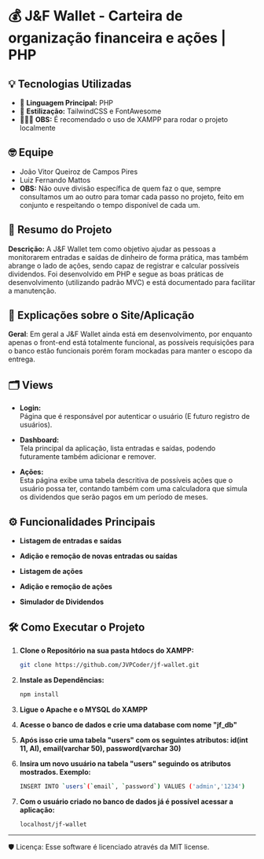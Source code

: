 # 💰 J&F Wallet - Carteira de organização financeira e ações | PHP

## 💡 Tecnologias Utilizadas

- 🚀 **Linguagem Principal:** PHP
- 🎨 **Estilização:** TailwindCSS e FontAwesome
- 🧑🏻‍💻 **OBS:** É recomendado o uso de XAMPP para rodar o projeto localmente

## 🤓 Equipe

- João Vitor Queiroz de Campos Pires
- Luiz Fernando Mattos
- **OBS:** Não ouve divisão específica de quem faz o que, sempre consultamos um ao outro para tomar cada passo no projeto, feito em conjunto e respeitando o tempo disponível de cada um.

## 📝 Resumo do Projeto

**Descrição:** 
A J&F Wallet tem como objetivo ajudar as pessoas a monitorarem  entradas e saídas de dinheiro de forma prática, mas também abrange o lado de ações, sendo capaz de registrar e calcular possíveis dividendos. 
Foi desenvolvido em PHP e segue as boas práticas de desenvolvimento (utilizando padrão MVC) e está documentado para facilitar a manutenção.

## 🤔 Explicações sobre o Site/Aplicação

**Geral**: Em geral a J&F Wallet ainda está em desenvolvimento, por enquanto apenas o front-end está totalmente funcional, as possíveis requisições para o banco estão funcionais porém foram mockadas para manter o escopo da entrega.

## 🗂️ Views

- **Login:**  
  Página que é responsável por autenticar o usuário (E futuro registro de usuários).

- **Dashboard:**  
  Tela principal da aplicação, lista entradas e saídas, podendo futuramente também adicionar e remover.

- **Ações:**  
  Esta página exibe uma tabela descritiva de possíveis ações que o usuário possa ter, contando também com uma calculadora que simula os dividendos que serão pagos em um período de meses.

## ⚙️ Funcionalidades Principais

- **Listagem de entradas e saídas**

- **Adição e remoção de novas entradas ou saídas**

- **Listagem de ações**

- **Adição e remoção de ações**

- **Simulador de Dividendos**

## 🛠️ Como Executar o Projeto

1. **Clone o Repositório na sua pasta htdocs do XAMPP:**
   ```bash
   git clone https://github.com/JVPCoder/jf-wallet.git
   ```

2. **Instale as Dependências:**
   ```bash
   npm install
   ```

3. **Ligue o Apache e o MYSQL do XAMPP**

4. **Acesse o banco de dados e crie uma database com nome "jf_db"**  

5. **Após isso crie uma tabela "users" com os seguintes atributos: id(int 11, AI), email(varchar 50), password(varchar 30)**

6. **Insira um novo usuário na tabela "users" seguindo os atributos mostrados. Exemplo:**
   ```bash
   INSERT INTO `users`(`email`, `password`) VALUES ('admin','1234')
   ```   

7. **Com o usuário criado no banco de dados já é possível acessar a aplicação:**
   ```bash
   localhost/jf-wallet
   ```

---

🛡️ Licença:
Esse software é licenciado através da MIT license.
